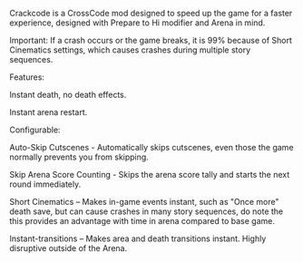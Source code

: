 Crackcode is a CrossCode mod designed to speed up the game for a faster experience, designed with Prepare to Hi modifier and Arena in mind.

Important: If a crash occurs or the game breaks, it is 99% because of Short Cinematics settings, which causes crashes during multiple story sequences.

Features:

Instant death, no death effects.

Instant arena restart.


Configurable:

Auto-Skip Cutscenes - Automatically skips cutscenes, even those the game normally prevents you from skipping.

Skip Arena Score Counting - Skips the arena score tally and starts the next round immediately.

Short Cinematics – Makes in-game events instant, such as "Once more" death save, but can cause crashes in many story sequences, do note the this provides an advantage with time in arena compared to base game.

Instant-transitions – Makes area and death transitions instant. Highly disruptive outside of the Arena.
